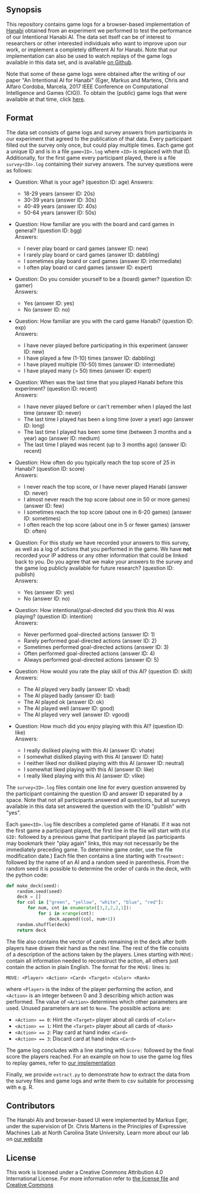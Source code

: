 ## Synopsis

This repository contains game logs for a browser-based implementation of [Hanabi](https://boardgamegeek.com/boardgame/98778/hanabi) obtained from an experiment we performed to test the performance of our Intentional Hanabi AI. The data set itself can be of interest to researchers or other interested individuals who want to improve upon our work, or implement a completely different AI for Hanabi. Note that our implementation can also be used to watch replays of the game logs available in this data set, and is available [on Github](https://github.com/yawgmoth/pyhanabi).

Note that some of these game logs were obtained after the writing of our paper "An Intentional AI for Hanabi" (Eger, Markus and Martens, Chris and Alfaro Cordoba, Marcela, 2017 IEEE
Conference on Computational Intelligence and Games (CIG)). To obtain the (public) game logs that were available at that time, click [here](https://github.com/yawgmoth/HanabiData/tree/paper). 

## Format

The data set consists of game logs and survey answers from participants in our experiment that agreed to the publication of that data. Every participant filled out the survey only once, but could play multiple times. Each game got a unique ID and is in a file `game<ID>.log` where `<ID>` is replaced with that ID. Additionally, for the first game every participant played, there is a file `survey<ID>.log` containing their survey answers. The survey questions were as follows:

* Question: What is your age? (question ID: age)
  Answers:
    + 18-29 years (answer ID: 20s)
    + 30-39 years (answer ID: 30s)
    + 40-49 years (answer ID: 40s)
    + 50-64 years (answer ID: 50s)

* Question: How familiar are you with the board and card games in general? (question ID: bgg)  
  Answers:
     + I never play board or card games (answer ID: new)
     + I rarely play board or card games (answer ID: dabbling)
     + I sometimes play board or card games (answer ID: intermediate)
     + I often play board or card games (answer ID: expert)
        
* Question: Do you consider yourself to be a (board) gamer? (question ID: gamer)  
  Answers:
     + Yes (answer ID: yes)
     + No (answer ID: no)

* Question: How familiar are you with the card game Hanabi? (question ID: exp)  
  Answers:
     + I have never played before participating in this experiment (answer ID: new)
     + I have played a few (1-10) times (answer ID: dabbling)
     + I have played multiple (10-50) times (answer ID: intermediate)
     + I have played many (> 50) times (answer ID: expert)
        
* Question: When was the last time that you played Hanabi before this experiment? (question ID: recent)  
  Answers:
     + I have never played before or can't remember when I played the last time (answer ID: never)
     + The last time I played has been a long time (over a year) ago (answer ID: long)
     + The last time I played has been some time (between 3 months and a year) ago (answer ID: medium)
     + The last time I played was recent (up to 3 months ago) (answer ID: recent)

* Question: How often do you typically reach the top score of 25 in Hanabi? (question ID: score)  
  Answers:
     + I never reach the top score, or I have never played Hanabi (answer ID: never)
     + I almost never reach the top score (about one in 50 or more games) (answer ID: few)
     + I sometimes reach the top score (about one in 6-20 games) (answer ID: sometimes)
     + I often reach the top score (about one in 5 or fewer games) (answer ID: often)

* Question: For this study we have recorded your answers to this survey, as well as a log of actions that you performed in the game. We have <b>not</b> recorded your IP address or any other information that could be linked back to you. Do you agree that we make your answers to the survey and the game log publicly available for future research? (question ID: publish)  
  Answers:
     + Yes (answer ID: yes)
     + No (answer ID: no)

* Question: How intentional/goal-directed did you think this AI was playing? (question ID: intention)  
  Answers:
     + Never performed goal-directed actions (answer ID: 1)
     + Rarely performed goal-directed actions (answer ID: 2)
     + Sometimes performed goal-directed actions (answer ID: 3)
     + Often performed goal-directed actions (answer ID: 4)
     + Always performed goal-directed actions (answer ID: 5)
    
* Question: How would you rate the play skill of this AI? (question ID: skill)  
  Answers:
     + The AI played very badly (answer ID: vbad)
     + The AI played badly (answer ID: bad)
     + The AI played ok (answer ID: ok)
     + The AI played well (answer ID: good)
     + The AI played very well (answer ID: vgood)
        
* Question: How much did you enjoy playing with this AI? (question ID: like)  
  Answers:
     + I really disliked playing with this AI (answer ID: vhate)
     + I somewhat disliked playing with this AI (answer ID: hate)
     + I neither liked nor disliked playing with this AI (answer ID: neutral)
     + I somewhat liked playing with this AI (answer ID: like)
     + I really liked playing with this AI (answer ID: vlike)

The `survey<ID>.log` files contain one line for every question answered by the participant containing the question ID and answer ID separated by a space. Note that not all participants answered all questions, but all surveys available in this data set answered the question with the ID "publish" with "yes".

Each `game<ID>.log` file describes a completed game of Hanabi. If it was not the first game a participant played, the first line in the file will start with `Old GID:` followed by a previous game that participant played (as participants may bookmark their "play again" links, this may not necessarily be the immediately preceding game. To determine game order, use the file modification date.) Each file then contains a line starting with `Treatment:` followed by the name of an AI and a random seed in parenthesis. From the random seed it is possible to determine the order of cards in the deck, with the python code:

```python
def make_deck(seed):
    random.seed(seed)
    deck = []
    for col in ["green", "yellow", "white", "blue", "red"]:
        for num, cnt in enumerate([3,2,2,2,1]):
            for i in xrange(cnt):
                deck.append((col, num+1))
    random.shuffle(deck)
    return deck
```

The file also contains the vector of cards remaining in the deck after both players have drawn their hand as the next line. The rest of the file consists of a description of the actions taken by the players. Lines starting with `MOVE:` contain all information needed to reconstruct the action, all others just contain the action in plain English. The format for the `MOVE:` lines is:

```MOVE: <Player> <Action> <Card> <Target> <Color> <Rank>```

where `<Player>` is the index of the player performing the action, and `<Action>` is an integer between 0 and 3 describing which action was performed. The value of `<Action>` determines which other parameters are used. Unused parameters are set to `None`. The possible actions are:
* `<Action> == 0`: Hint the `<Target>` player about all cards of `<Color>`
* `<Action> == 1`: Hint the `<Target>` player about all cards of `<Rank>`
* `<Action> == 2`: Play card at hand index `<Card>`
* `<Action> == 3`: Discard card at hand index `<Card>`

The game log concludes with a line starting with `Score:` followed by the final score the players reached. For an example on how to use the game log files to replay games, refer to [our implementation](https://github.com/yawgmoth/pyhanabi)

Finally, we provide `extract.py` to demonstrate how to extract the data from the survey files and game logs and write them to csv suitable for processing with e.g. R.

## Contributors

The Hanabi AIs and browser-based UI were implemented by Markus Eger, under the supervision of Dr. Chris Martens in the Principles of Expressive Machines Lab at North Carolina State University. Learn more about our lab on [our website](https://sites.google.com/ncsu.edu/poem/)

## License

This work is licensed under a Creative Commons Attribution 4.0 International License. For more information refer to [the license file](LICENSE) and [Creative Commons](https://creativecommons.org/licenses/by/4.0/)
